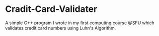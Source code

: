 # Cradit-Card-Validater
A simple C++ program I wrote in my first computing course @SFU which validates credit card numbers using Luhn's Algorithm.
